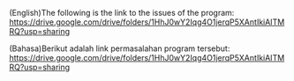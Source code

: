 (English)The following is the link to the issues of the program:
https://drive.google.com/drive/folders/1HhJ0wY2Iqg4O1jerqP5XAntIkiAITMRQ?usp=sharing

(Bahasa)Berikut adalah link permasalahan program tersebut:
https://drive.google.com/drive/folders/1HhJ0wY2Iqg4O1jerqP5XAntIkiAITMRQ?usp=sharing
